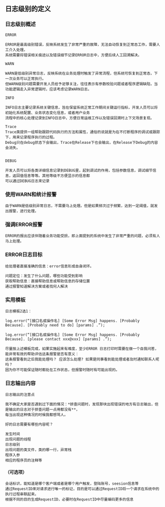 ## 日志级别的定义



### 日志级别概述
    ERROR
    
    ERROR是最高级别错误，反映系统发生了非常严重的故障，无法自动恢复到正常态工作，需要人工介入处理。
    系统需要将错误相关痕迹以及错误细节记录ERROR日志中，方便后续人工回溯解决。
  
    WARN
    
    WARN是低级别异常日志，反映系统在业务处理时触发了异常流程，但系统可恢复到正常态，下一次业务可以正常执行。
    但WARN级别问题需要开发人员给予足够关注，往往表示有参数校验问题或者程序逻辑缺陷，当功能逻辑走入异常逻辑时，应该考虑记录WARN日志。
    
    INFO
     
    INFO日志主要记录系统关键信息，旨在保留系统正常工作期间关键运行指标，开发人员可以将初始化系统配置、业务状态变化信息，或者用户业务
    流程中的核心处理记录到INFO日志中，方便日常运维工作以及错误回溯时上下文场景复现。
    
    Trace
    Trace类提供一组帮助跟踪代码执行的方法和属性，通俗的说就是为在不打断程序的调试或跟踪下，用来记录程序执行的过程。
    Debug只在debug状态下会输出，Trace在Release下也会输出，在Release下Debug的内容会消失。
    
    
    DEBUG
    
    开发人员可以将各类详细信息记录到DEBUG里，起到调试的作用，包括参数信息，调试细节信息，返回值信息等等。其他等级不方便显示的信息都
    可以通过DEBUG日志来记录


### 使用WARN和统计报警
    由于WARN是低级别异常日志，不需要马上处理。但是如果频次过于频繁，达到一定阈值，就发出报警，进行处理。

### 强调ERROR报警
    ERROR的报出应该伴随着业务功能受损，即上面提到的系统中发生了非常严重的问题，必须有人马上处理。

### ERROR日志目标
    给处理者直接准确的信息：error信息形成自身闭环。

    问题定位：发生了什么问题，哪些功能受到影响
    获取帮助信息：直接帮助信息或帮助信息的存储位置
    通过报警知道解决方案或者找何人解决
### 实用模板

    日志模板2选1：

    log.error(“[接口名或操作名] [Some Error Msg] happens. [Probably Because]. [Probably need to do] [params] .”);
    
    log.error(“[接口名或操作名] [Some Error Msg] happens. [Probably Because]. [please contact xxx@xxx] [params] .”);

    尽量按上述模板完成，如果实施起来有难度，至少ERROR 日志打印时需要在做一个自我问答，能非常有效的帮助评估这条报警是否有意义：
    这条报警看到之后我能处理吗？ 应该怎么处理? 如果是同事看到能处理或者及时通知联系人呢吗？ 
    因为你不可能保证随时都处在工作状态，但报警时随时有可能出现的。

### 日志输出内容
    日志输出的注意点
    
    我不确定大家是否遇到过下面的情况：*排查问题时，发现那块出现错误的地方有日志输出，但是输出的日志对于排查问题一点用都没有**，
    每当出现这种情况的时候我都想骂人。
    
    好的日志需要有哪些内容呢？
    
    发生时间
    出现问题的线程
    日志级别
    出现问题的类文件，类的哪一行，异常栈
    程序入参
    相应的程序员的注释等
   
####  （可选项）
    
    会话标识，能知道是哪个客户端或者是哪个用户触发，登陆账号，seesion信息等
    通过RequestID来对请求进行唯一的标记，目的是可以通过RequestID将一个请求在系统中的执行过程串联起来。
    根据不同的目的生成RequestID，必要时在RequestID中尽量编码更多的信息    